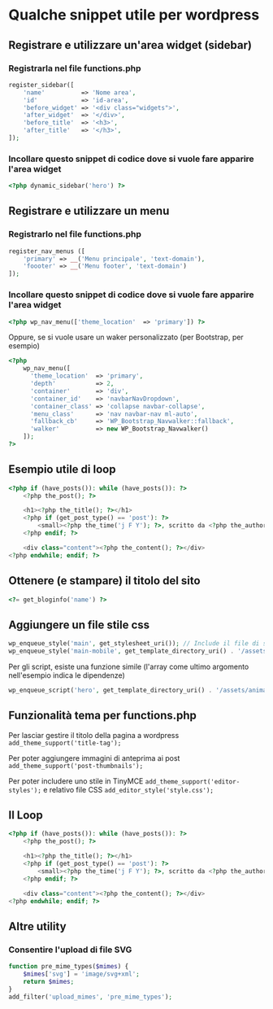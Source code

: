# Qualche snippet utile per wordpress

## Registrare e utilizzare un'area widget (sidebar)
### Registrarla nel file functions.php

```php
register_sidebar([
    'name'          => 'Nome area',
    'id'            => 'id-area',
    'before_widget' => '<div class="widgets">',
    'after_widget'  => '</div>',
    'before_title'  => '<h3>',
    'after_title'   => '</h3>',
]);
```

### Incollare questo snippet di codice dove si vuole fare apparire l'area widget
```php
<?php dynamic_sidebar('hero') ?>
```

## Registrare e utilizzare un menu
### Registrarlo nel file functions.php

```php
register_nav_menus ([
	'primary' => __('Menu principale', 'text-domain'),
	'foooter' => __('Menu footer', 'text-domain')
]);
```

### Incollare questo snippet di codice dove si vuole fare apparire l'area widget
```php
<?php wp_nav_menu(['theme_location'  => 'primary']) ?>
```
Oppure, se si vuole usare un waker personalizzato (per Bootstrap, per esempio)
```php
<?php
    wp_nav_menu([
      'theme_location'  => 'primary',
      'depth'           => 2,
      'container'       => 'div',
      'container_id'    => 'navbarNavDropdown',
      'container_class' => 'collapse navbar-collapse',
      'menu_class'      => 'nav navbar-nav ml-auto',
      'fallback_cb'     => 'WP_Bootstrap_Navwalker::fallback',
      'walker'          => new WP_Bootstrap_Navwalker()
    ]);
?>
```

## Esempio utile di loop
```php
<?php if (have_posts()): while (have_posts()): ?>
    <?php the_post(); ?>

    <h1><?php the_title(); ?></h1>
    <?php if (get_post_type() == 'post'): ?>
        <small><?php the_time('j F Y'); ?>, scritto da <?php the_author_posts_link(); ?></small>
    <?php endif; ?>

    <div class="content"><?php the_content(); ?></div>
<?php endwhile; endif; ?>
```

## Ottenere (e stampare) il titolo del sito
```php
<?= get_bloginfo('name') ?>
```

## Aggiungere un file stile css
```php
wp_enqueue_style('main', get_stylesheet_uri()); // Include il file di stile principale style.css
wp_enqueue_style('main-mobile', get_template_directory_uri() . '/assets/theme-mobile.css'); // Include un css arbitrario
```
Per gli script, esiste una funzione simile (l'array come ultimo argomento nell'esempio indica le dipendenze)
```php
wp_enqueue_script('hero', get_template_directory_uri() . '/assets/animated_hero.js', ['jquery']);
```

## Funzionalità tema per functions.php
Per lasciar gestire il titolo della pagina a wordpress ```add_theme_support('title-tag');```

Per poter aggiungere immagini di anteprima ai post ```add_theme_support('post-thumbnails');```

Per poter includere uno stile in TinyMCE ```add_theme_support('editor-styles');``` e relativo file CSS ```add_editor_style('style.css');```


## Il Loop
```php
<?php if (have_posts()): while (have_posts()): ?>
    <?php the_post(); ?>

    <h1><?php the_title(); ?></h1>
    <?php if (get_post_type() == 'post'): ?>
        <small><?php the_time('j F Y'); ?>, scritto da <?php the_author_posts_link(); ?></small>
    <?php endif; ?>

    <div class="content"><?php the_content(); ?></div>
<?php endwhile; endif; ?>
```

## Altre utility
### Consentire l'upload di file SVG
```php
function pre_mime_types($mimes) {
    $mimes['svg'] = 'image/svg+xml';
    return $mimes;
}
add_filter('upload_mimes', 'pre_mime_types');
```
